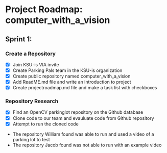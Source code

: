 # Project Roadmap: computer_with_a_vision



## Sprint 1:

### Create a Repository
- [x] Join KSU-is VIA invite
- [x] Create Parking Pals team in the KSU-is organization
- [x] Create public repository named computer_with_a_vision
- [x] Add ReadME.md file and write an introduction to project
- [x] Create projectroadmap.md file and make a task list with checkboxes

### Repository Research
- [x] Find an OpenCV parkinglot repository on the Github database
- [x] Clone code to our team and evauluate code from Github repository 
- [x] Attempt to run the cloned code 
 - The repository William found was able to run and used a video of a parking lot to test
 - The repository Jacob found was not able to run with an example video
 
